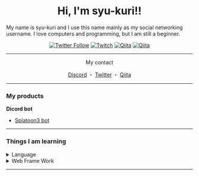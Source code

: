 <h1 align="center">Hi, I'm syu-kuri!!</h1>
My name is syu-kuri and I use this name mainly as my social networking username. I love computers and programming, but I am still a beginner.

<p align="center">
  <a href="https://twitter.com/syukur1ch"><img alt="Twitter Follow" src="https://img.shields.io/twitter/follow/syukur1ch?label=Follow&style=social"></a>
  <a href="https://twitch.tv/syukur1"><img alt="Twitch" src="https://img.shields.io/twitch/status/syukur1?style=social"></a>
  <a href="http://qiita.com/syu-kuri"><img alt="Qiita" src="https://qiita-badge.apiapi.app/s/syu-kuri/posts.svg"></a>
  <a href="http://qiita.com/syu-kuri"><img alt="Qiita" src="https://qiita-badge.apiapi.app/s/syu-kuri/contributions.svg"></a>
</p>

---
<p align="center">My contact</p>
<p align="center">
  <a href="https://discordapp.com/users/426217697592999936">Discord</a>
  ・
  <a href="https://twitter.com/syukur1ch">Twitter</a>
  ・
  <a href="https://qiita.com/syu-kuri">Qiita</a>
</p>

---

### My products
**Dicord bot**
* [Splatoon3 bot](https://github.com/syu-kuri/Spla3bot)

---
### Things I am learning

<details>
<summary>Language</summary>
  HTML</br>
  CSS</br>
  JavaScript</br>
  Python</br>
  PHP</br>
</details>

<details>
<summary>Web Frame Work</summary>
  Flask</br>
  Laravel</br>
  React</br>
</details>

---
